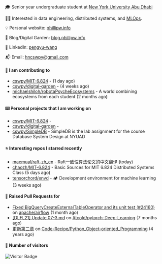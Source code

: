 🎓 Senior year undergraduate student at [New York University Abu Dhabi](https://nyuad.nyu.edu/en/)

🧑‍💻 Interested in data engineering, distributed systems, and [MLOps](https://dlab.berkeley.edu/news/what-mlops-introduction-world-machine-learning-operations).

💡 Personal website: [phillipw.info](https://phillipw.info/)

📓 Blog/Digital Garden: [blog.phillipw.info](https://blog.phillipw.info/)

🙌 LinkedIn: [pengyu-wang](https://www.linkedin.com/in/pengyu-wang/)

📬 Email: [hncswpy@gmail.com](mailto:hncswpy@gmail.com)

#### 🔭 I am contributing to

- [cswpy/MIT-6.824](https://github.com/cswpy/MIT-6.824) -  (1 day ago)
- [cswpy/digital-garden](https://github.com/cswpy/digital-garden) -  (4 weeks ago)
- [michaelshiloh/robotaPsycheEcosystems](https://github.com/michaelshiloh/robotaPsycheEcosystems) - A world combining ecosystems from each student (2 months ago)

#### ⌨️ Personal projects that I am working on

- [cswpy/MIT-6.824](https://github.com/cswpy/MIT-6.824) - 
- [cswpy/digital-garden](https://github.com/cswpy/digital-garden) - 
- [cswpy/SimpleDB](https://github.com/cswpy/SimpleDB) - SimpleDB is the lab assignment for the course Database System Design at NYUAD

#### ⭐ Interesting repos I starred recently

- [maemual/raft-zh_cn](https://github.com/maemual/raft-zh_cn) - Raft一致性算法论文的中文翻译 (today)
- [chaozh/MIT-6.824](https://github.com/chaozh/MIT-6.824) - Basic Sources for MIT 6.824 Distributed Systems Class (5 days ago)
- [tensorchord/envd](https://github.com/tensorchord/envd) - 🏕️ Development environment for machine learning (3 weeks ago)

#### 🔨 Raised Pull Requests for

- [Fixed BigQueryCreateExternalTableOperator and its unit test (#24160)](https://github.com/apache/airflow/pull/24363) on [apache/airflow](https://github.com/apache/airflow) (1 month ago)
- [[DLFL21] Update 07-3.md](https://github.com/Atcold/pytorch-Deep-Learning/pull/804) on [Atcold/pytorch-Deep-Learning](https://github.com/Atcold/pytorch-Deep-Learning) (7 months ago)
- [更新第二章](https://github.com/Code-Recipe/Python_Object-oriented_Programming/pull/2) on [Code-Recipe/Python_Object-oriented_Programming](https://github.com/Code-Recipe/Python_Object-oriented_Programming) (4 years ago)

#### 🔢 Number of visitors
![Visitor Badge](https://visitor-badge.laobi.icu/badge?page_id=cswpy)
